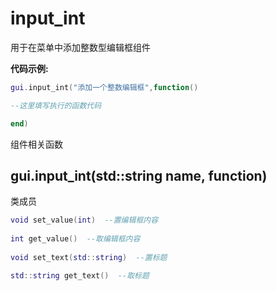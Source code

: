 # input_int 
用于在菜单中添加整数型编辑框组件

**代码示例:**
```lua
gui.input_int("添加一个整数编辑框",function()

--这里填写执行的函数代码

end)
```


组件相关函数

## gui.input_int(std::string name, function)

类成员
```lua
void set_value(int)  --置编辑框内容
 
int get_value()  --取编辑框内容
 
void set_text(std::string)  --置标题

std::string get_text()  --取标题

```
